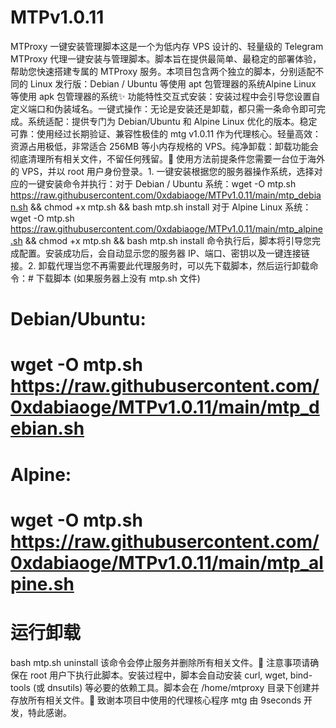 # MTPv1.0.11
MTProxy 一键安装管理脚本这是一个为低内存 VPS 设计的、轻量级的 Telegram MTProxy 代理一键安装与管理脚本。脚本旨在提供最简单、最稳定的部署体验，帮助您快速搭建专属的 MTProxy 服务。本项目包含两个独立的脚本，分别适配不同的 Linux 发行版：Debian / Ubuntu 等使用 apt 包管理器的系统Alpine Linux 等使用 apk 包管理器的系统✨ 功能特性交互式安装：安装过程中会引导您设置自定义端口和伪装域名。一键式操作：无论是安装还是卸载，都只需一条命令即可完成。系统适配：提供专门为 Debian/Ubuntu 和 Alpine Linux 优化的版本。稳定可靠：使用经过长期验证、兼容性极佳的 mtg v1.0.11 作为代理核心。轻量高效：资源占用极低，非常适合 256MB 等小内存规格的 VPS。纯净卸载：卸载功能会彻底清理所有相关文件，不留任何残留。🚀 使用方法前提条件您需要一台位于海外的 VPS，并以 root 用户身份登录。1. 一键安装根据您的服务器操作系统，选择对应的一键安装命令并执行：对于 Debian / Ubuntu 系统：wget -O mtp.sh https://raw.githubusercontent.com/0xdabiaoge/MTPv1.0.11/main/mtp_debian.sh && chmod +x mtp.sh && bash mtp.sh install
对于 Alpine Linux 系统：wget -O mtp.sh https://raw.githubusercontent.com/0xdabiaoge/MTPv1.0.11/main/mtp_alpine.sh && chmod +x mtp.sh && bash mtp.sh install
命令执行后，脚本将引导您完成配置。安装成功后，会自动显示您的服务器 IP、端口、密钥以及一键连接链接。2. 卸载代理当您不再需要此代理服务时，可以先下载脚本，然后运行卸载命令：# 下载脚本 (如果服务器上没有 mtp.sh 文件)
# Debian/Ubuntu:
# wget -O mtp.sh https://raw.githubusercontent.com/0xdabiaoge/MTPv1.0.11/main/mtp_debian.sh
# Alpine:
# wget -O mtp.sh https://raw.githubusercontent.com/0xdabiaoge/MTPv1.0.11/main/mtp_alpine.sh

# 运行卸载
bash mtp.sh uninstall
该命令会停止服务并删除所有相关文件。📝 注意事项请确保在 root 用户下执行此脚本。安装过程中，脚本会自动安装 curl, wget, bind-tools (或 dnsutils) 等必要的依赖工具。脚本会在 /home/mtproxy 目录下创建并存放所有相关文件。🙏 致谢本项目中使用的代理核心程序 mtg 由 9seconds 开发，特此感谢。
